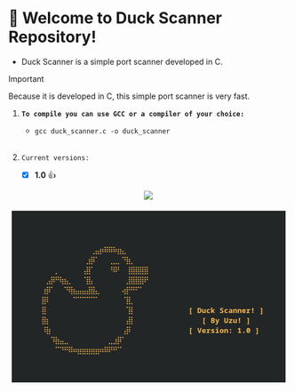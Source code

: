 # 🦆 Welcome to Duck Scanner Repository!

- Duck Scanner is a simple port scanner developed in C.

> [!IMPORTANT]
> Because it is developed in C, this simple port scanner is very fast.

1. **`To compile you can use GCC or a compiler of your choice:`** </br>
    - `gcc duck_scanner.c -o duck_scanner` </br></br>

2. `Current versions:`
    - [x] **1.0** 👍

<p align="center">
    <img width = 200 src="https://i.pinimg.com/originals/6b/f0/c8/6bf0c8ea5b563be2089d4f92836f719c.gif">
    <br></br>
    <img src="Files/banner.png">
</p>
